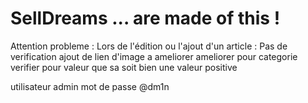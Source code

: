 ﻿# SellDreams ... are made of this !
Attention probleme : 
    Lors de l'édition ou l'ajout d'un article : 
        Pas de verification
        ajout de lien d'image a ameliorer
        ameliorer pour categorie
        verifier pour valeur que sa soit bien une valeur positive

utilisateur admin mot de passe @dm1n